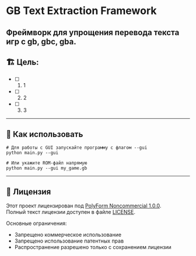 # GB Text Extraction Framework

## Фреймворк для упрощения перевода текста игр с gb, gbc, gba.

## 🏗️ **Цель:**
- [ ] 1. 1
- [ ] 2. 2
- [ ] 3. 3
---
## 🚀 Как использовать
```
# Для работы с GUI запускайте программу с флагом --gui
python main.py --gui

# Или укажите ROM-файл напрямую
python main.py --gui my_game.gb
```
---
## 📜 Лицензия
Этот проект лицензирован под [PolyForm Noncommercial 1.0.0](https://polyformproject.org/licenses/noncommercial/1.0.0/).  
Полный текст лицензии доступен в файле [LICENSE](LICENSE).


Основные ограничения:
- Запрещено коммерческое использование
- Запрещено использование патентных прав
- Распространение разрешено только с сохранением лицензии